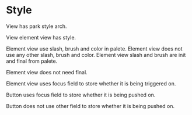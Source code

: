 # Style

View has park style arch.

View element view has style.

Element view use slash, brush and color in palete.
Element view does not use any other slash, brush and color.
Element view slash and brush are init and final from palete.

Element view does not need final.

Element view uses focus field to store
whether it is being triggered on.

Button uses focus field to store whether 
it is being pushed on.

Button does not use other field to store whether 
it is being pushed on.